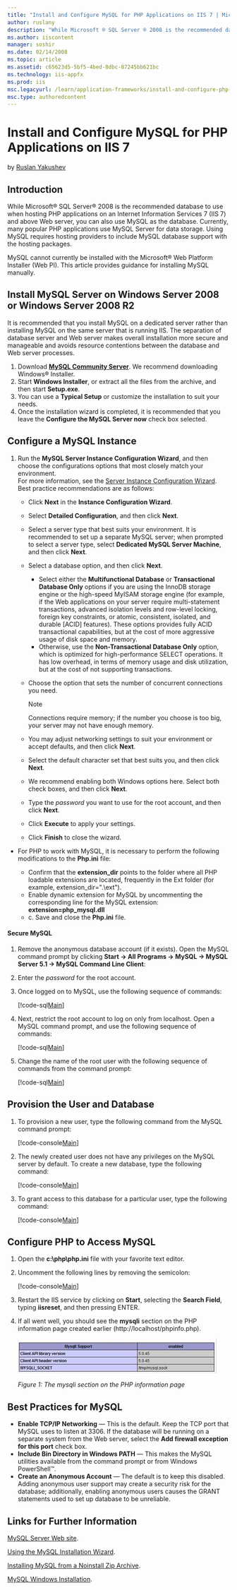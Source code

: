 ```yaml
---
title: "Install and Configure MySQL for PHP Applications on IIS 7 | Microsoft Docs"
author: ruslany
description: "While Microsoft ® SQL Server ® 2008 is the recommended database to use when hosting PHP applications on an Internet Information Services 7 (IIS 7) and above..."
ms.author: iiscontent
manager: soshir
ms.date: 02/14/2008
ms.topic: article
ms.assetid: c65623d5-5bf5-4bed-8dbc-87245bb621bc
ms.technology: iis-appfx
ms.prod: iis
msc.legacyurl: /learn/application-frameworks/install-and-configure-php-on-iis/install-and-configure-mysql-for-php-applications-on-iis-7-and-above
msc.type: authoredcontent
---
```

Install and Configure MySQL for PHP Applications on IIS 7
====================
by [Ruslan Yakushev](https://github.com/ruslany)

## Introduction

While Microsoft® SQL Server® 2008 is the recommended database to use when hosting PHP applications on an Internet Information Services 7 (IIS 7) and above Web server, you can also use MySQL as the database. Currently, many popular PHP applications use MySQL Server for data storage. Using MySQL requires hosting providers to include MySQL database support with the hosting packages.

MySQL cannot currently be installed with the Microsoft® Web Platform Installer (Web PI). This article provides guidance for installing MySQL manually.

## Install MySQL Server on Windows Server 2008 or Windows Server 2008 R2

It is recommended that you install MySQL on a dedicated server rather than installing MySQL on the same server that is running IIS. The separation of database server and Web server makes overall installation more secure and manageable and avoids resource contentions between the database and Web server processes.

1. Download **[MySQL Community Server](http://dev.mysql.com/downloads/)**. We recommend downloading Windows® Installer.
2. Start **Windows Installer**, or extract all the files from the archive, and then start **Setup.exe**.
3. You can use a **Typical Setup** or customize the installation to suit your needs.
4. Once the installation wizard is completed, it is recommended that you leave the **Configure the MySQL Server now** check box selected.

## Configure a MySQL Instance

1. Run the **MySQL Server Instance Configuration Wizard**, and then choose the configurations options that most closely match your environment.   
 For more information, see the [Server Instance Configuration Wizard](http://dev.mysql.com/doc/refman/5.0/en/mysql-config-wizard.html).   
 Best practice recommendations are as follows:  

    - Click **Next** in the **Instance Configuration Wizard**.
    - Select **Detailed Configuration**, and then click **Next**.
    - Select a server type that best suits your environment. It is recommended to set up a separate MySQL server; when prompted to select a server type, select **Dedicated MySQL Server Machine**, and then click **Next**.
    - Select a database option, and then click **Next**.  

        - Select either the **Multifunctional Database** or **Transactional Database Only** options if you are using the InnoDB storage engine or the high-speed MyISAM storage engine (for example, if the Web applications on your server require multi-statement transactions, advanced isolation levels and row-level locking, foreign key constraints, or atomic, consistent, isolated, and durable [ACID] features). These options provides fully ACID transactional capabilities, but at the cost of more aggressive usage of disk space and memory.
        - Otherwise, use the **Non-Transactional Database Only** option, which is optimized for high-performance SELECT operations. It has low overhead, in terms of memory usage and disk utilization, but at the cost of not supporting transactions.
    - Choose the option that sets the number of concurrent connections you need.  

        > [!NOTE]
        > Connections require memory; if the number you choose is too big, your server may not have enough memory.
    - You may adjust networking settings to suit your environment or accept defaults, and then click **Next**.
    - Select the default character set that best suits you, and then click **Next**.
    - We recommend enabling both Windows options here. Select both check boxes, and then click **Next**.
    - Type the *password* you want to use for the root account, and then click **Next**.
    - Click **Execute** to apply your settings.
    - Click **Finish** to close the wizard.
- For PHP to work with MySQL, it is necessary to perform the following modifications to the **Php.ini** file:  

    - Confirm that the **extension\_dir** points to the folder where all PHP loadable extensions are located, frequently in the Ext folder (for example, extension\_dir=".\ext").
    - Enable dynamic extension for MySQL by uncommenting the corresponding line for the MySQL extension: **extension=php\_mysql.dll**
    - c. Save and close the **Php.ini** file.

#### Secure MySQL

1. Remove the anonymous database account (if it exists). Open the MySQL command prompt by clicking **Start -&gt; All Programs -&gt; MySQL -&gt; MySQL Server 5.1 -&gt; MySQL Command Line Client**:
2. Enter the *password* for the root account.
3. Once logged on to MySQL, use the following sequence of commands:  

    [!code-sql[Main](install-and-configure-mysql-for-php-applications-on-iis-7-and-above/samples/sample1.sql)]
4. Next, restrict the root account to log on only from localhost. Open a MySQL command prompt, and use the following sequence of commands:  

    [!code-sql[Main](install-and-configure-mysql-for-php-applications-on-iis-7-and-above/samples/sample2.sql)]
5. Change the name of the root user with the following sequence of commands from the command prompt:  

    [!code-sql[Main](install-and-configure-mysql-for-php-applications-on-iis-7-and-above/samples/sample3.sql)]

## Provision the User and Database

1. To provision a new user, type the following command from the MySQL command prompt:  

    [!code-console[Main](install-and-configure-mysql-for-php-applications-on-iis-7-and-above/samples/sample4.cmd)]
2. The newly created user does not have any privileges on the MySQL server by default. To create a new database, type the following command:  

    [!code-console[Main](install-and-configure-mysql-for-php-applications-on-iis-7-and-above/samples/sample5.cmd)]
3. To grant access to this database for a particular user, type the following command:  

    [!code-console[Main](install-and-configure-mysql-for-php-applications-on-iis-7-and-above/samples/sample6.cmd)]

## Configure PHP to Access MySQL

1. Open the **c:\php\php.ini** file with your favorite text editor.
2. Uncomment the following lines by removing the semicolon:  

    [!code-console[Main](install-and-configure-mysql-for-php-applications-on-iis-7-and-above/samples/sample7.cmd)]
3. Restart the IIS service by clicking on **Start**, selecting the **Search Field**, typing **iisreset**, and then pressing ENTER.
4. If all went well, you should see the **mysqli** section on the PHP information page created earlier (http://localhost/phpinfo.php).  

    [![](install-and-configure-mysql-for-php-applications-on-iis-7-and-above/_static/image2.jpg)](install-and-configure-mysql-for-php-applications-on-iis-7-and-above/_static/image1.jpg)

    *Figure 1: The mysqli section on the PHP information page*

## Best Practices for MySQL

- **Enable TCP/IP Networking** &mdash; This is the default. Keep the TCP port that MySQL uses to listen at 3306. If the database will be running on a separate system from the Web server, select the **Add firewall exception for this port** check box.
- **Include Bin Directory in Windows PATH** &mdash; This makes the MySQL utilities available from the command prompt or from Windows PowerShell™.
- **Create an Anonymous Account** &mdash; The default is to keep this disabled. Adding anonymous user support may create a security risk for the database; additionally, enabling anonymous users causes the GRANT statements used to set up database to be unreliable.

## Links for Further Information

[MySQL Server Web site](http://dev.mysql.com/doc/).

[Using the MySQL Installation Wizard](http://dev.mysql.com/doc/refman/5.0/en/windows-install-wizard.html).

[Installing MySQL from a Noinstall Zip Archive](http://dev.mysql.com/doc/refman/5.0/en/windows-install-archive.html).

[MySQL Windows Installation](http://dev.mysql.com/doc/refman/5.0/en/windows-installation.html).